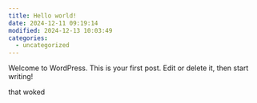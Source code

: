 ```yaml
---
title: Hello world!
date: 2024-12-11 09:19:14
modified: 2024-12-13 10:03:49
categories:
  - uncategorized
---
```



<!-- wp:paragraph -->
<p>Welcome to WordPress. This is your first post. Edit or delete it, then start writing! </p>
<!-- /wp:paragraph -->

<!-- wp:paragraph -->
<p>that woked</p>
<!-- /wp:paragraph -->